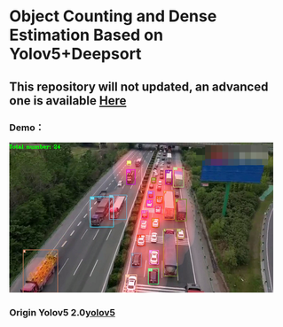 # Object Counting and Dense Estimation Based on Yolov5+Deepsort

## This repository will not updated, an advanced one is available [Here](https://github.com/wufan-tb/yolov5_deepsort)

### Demo：
 ![demo](./demo.png)

### Origin Yolov5 2.0[yolov5](https://github.com/ultralytics/yolov5)
